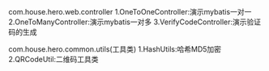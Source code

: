 com.house.hero.web.controller
    1.OneToOneController:演示mybatis一对一
    2.OneToManyController:演示mybatis一对多
    3.VerifyCodeController:演示验证码的生成
    
com.house.hero.common.utils(工具类)
    1.HashUtils:哈希MD5加密
    2.QRCodeUtil:二维码工具类